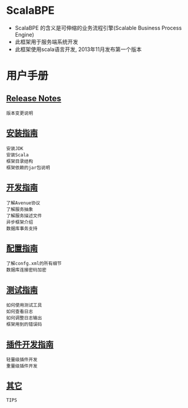 # ScalaBPE

* ScalaBPE 的含义是可伸缩的业务流程引擎(Scalable Business Process Engine)
* 此框架用于服务端系统开发
* 此框架使用scala语言开发, 2013年11月发布第一个版本

# 用户手册

## [Release Notes](doc/releasenotes.md) 

	版本变更说明

## [安装指南](doc/install.md) 

	安装JDK
	安装Scala
	框架目录结构
	框架依赖的jar包说明

## [开发指南](doc/develop.md)

	了解Avenue协议
	了解服务抽象
	了解服务描述文件
	异步框架介绍
	数据库事务支持

## [配置指南](doc/config.md) 

	了解confg.xml的所有细节
	数据库连接密码加密

## [测试指南](doc/test.md) 

	如何使用测试工具
	如何查看日志
	如何调整日志输出
	框架用到的错误码

## [插件开发指南](doc/plugin.md) 

	轻量级插件开发
	重量级插件开发

## [其它](doc/other.md) 

	TIPS

